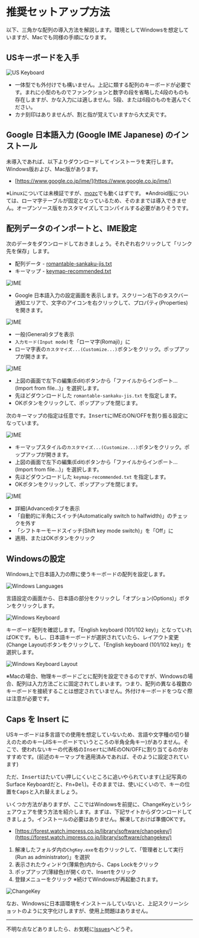 # 推奨セットアップ方法

以下、三角かな配列の導入方法を解説します。環境としてWindowsを想定していますが、Macでも同様の手順になります。

## USキーボードを入手

![US Keyboard](images/us-keyboard.jpg)

- 一体型でも外付けでも構いません。上記に類する配列のキーボードが必要です。まれに小型のものでファンクションと数字の段を省略した4段のものも存在しますが、かな入力には適しません。5段、または6段のものを選んでください。
- カナ刻印はありませんが、割と指が覚えていますから大丈夫です。

## Google 日本語入力 (Google IME Japanese) のインストール

未導入であれば、以下よりダウンロードしてインストーラを実行します。Windows版および、Mac版があります。

- [https://www.google.co.jp/ime/](https://www.google.co.jp/ime/)

※Linuxについては未検証ですが、[mozc](https://github.com/google/mozc)でも動くはずです。
※Android版については、ローマ字テーブルが固定となっているため、そのままでは導入できません。オープンソース版をカスタマイズしてコンパイルする必要がありそうです。

## 配列データのインポートと、IME設定

次のデータをダウンロードしておきましょう。それぞれ右クリックして「リンク先を保存」します。

- 配列データ - [romantable-sankaku-jis.txt](https://raw.githubusercontent.com/cognitom/kana/master/romantable-sankaku-jis.txt)
- キーマップ - [keymap-recommended.txt](https://raw.githubusercontent.com/cognitom/kana/master/keymap-recommended.txt)


![IME](images/ime-taskbar.png)

- Google 日本語入力の設定画面を表示します。スクリーン右下のタスクバー通知エリアで、文字のアイコンを右クリックして、プロパティ(Properties)を開きます。

![IME](images/google-ime.png)

- 一般(General)タブを表示
- `入力モード(Input mode)`を「ローマ字(Romaji)」に
- ローマ字表の`カスタマイズ...(Customize...)`ボタンをクリック。ポップアップが開きます。

![IME](images/ime-romantable.png)

- 上図の画面で左下の編集(Edit)ボタンから「ファイルからインポート...(Import from file...)」を選択します。
- 先ほどダウンロードした `romantable-sankaku-jis.txt` を指定します。
- OKボタンをクリックして、ポップアップを閉じます。

次のキーマップの指定は任意です。<kbd>Insert</kbd>にIMEのON/OFFを割り振る設定になっています。

![IME](images/ime-keymap.png)

- キーマップスタイルの`カスタマイズ...(Customize...)`ボタンをクリック。ポップアップが開きます。
- 上図の画面で左下の編集(Edit)ボタンから「ファイルからインポート...(Import from file...)」を選択します。
- 先ほどダウンロードした `keymap-recommended.txt` を指定します。
- OKボタンをクリックして、ポップアップを閉じます。

![IME](images/ime-advanced.png)

- 詳細(Advanced)タブを表示
- 「自動的に半角にスイッチ(Automatically switch to halfwidth)」のチェックを外す
- 「シフトキーモードスイッチ(Shift key mode switch)」を「Off」に
- 適用、またはOKボタンをクリック

## Windowsの設定

Windows上で日本語入力の際に使うキーボードの配列を設定します。

![Windows Languages](images/win-language.png)

言語設定の画面から、日本語の部分をクリックし「オプション(Options)」ボタンをクリックします。

![Windows Keyboard](images/win-keyboard.png)

キーボード配列を確認します。「English keyboard (101/102 key)」となっていればOKです。もし、日本語キーボードが選択されていたら、レイアウト変更(Change Layout)ボタンをクリックして、「English keyboard (101/102 key)」を選択します。

![Windows Keyboard Layout](images/win-keyboard-layout.png)

※Macの場合、物理キーボードごとに配列を設定できるのですが、Windowsの場合、配列は入力方法ごとに固定されてしまいます。つまり、配列の異なる複数のキーボードを接続することは想定されていません。外付けキーボードをつなぐ際は注意が必要です。

## Caps を Insert に

USキーボードは多言語での使用を想定していないため、言語や文字種の切り替えのためのキー(JISキーボードでいうところの半角全角キー)がありません。そこで、使われないキーの代表格の<kbd>Insert</kbd>にIMEのON/OFFに割り当てるのがおすすめです。(前述のキーマップを適用済みであれば、そのように設定されています)

ただ、<kbd>Insert</kbd>はたいてい押しにくいところに追いやられています(上記写真のSurface Keyboardだと、<kbd>Fn</kbd>+<kbd>Del</kbd>)。そのままでは、使いにくいので、キーの位置を<kbd>Caps</kbd>と入れ替えましょう。

いくつか方法がありますが、ここではWindowsを前提に、ChangeKeyというシェアウェアを使う方法を紹介します。まずは、下記サイトからダウンロードしてきましょう。インストールの必要はありません。解凍しておけば準備OKです。

- [https://forest.watch.impress.co.jp/library/software/changekey/](https://forest.watch.impress.co.jp/library/software/changekey/)

1. 解凍したフォルダ内の`ChgKey.exe`を右クリックして、「管理者として実行 (Run as administrator)」を選択
2. 表示されたウィンドウ(薄紫色)内から、<kdb>Caps Lock</kdb>をクリック
3. ポップアップ(薄緑色)が開くので、<kdb>Insert</kdb>をクリック
4. 登録メニューをクリック ※続けてWindowsが再起動されます。

![ChangeKey](images/changekey.png)

なお、Windowsに日本語環境をインストールしていないと、上記スクリーンショットのように文字化けしますが、使用上問題はありません。

--------

不明な点などありましたら、お気軽に[Issues](https://github.com/cognitom/kana/issues)へどうぞ。

